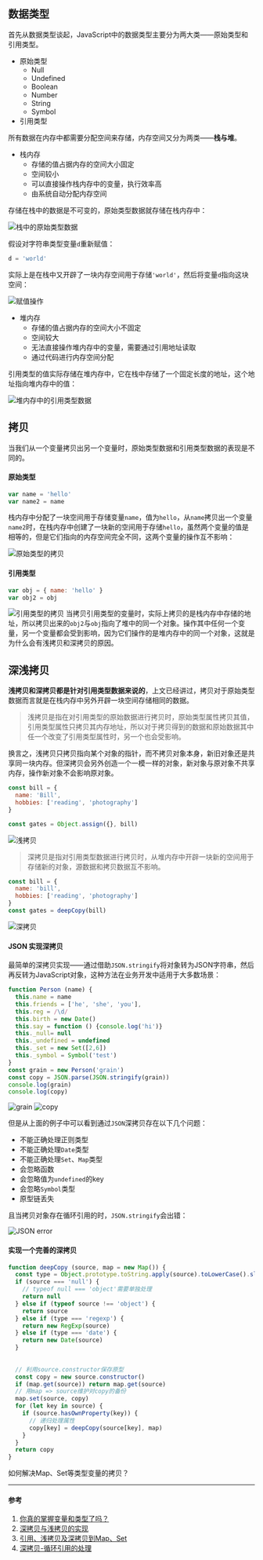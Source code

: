 ## 数据类型
首先从数据类型谈起，JavaScript中的数据类型主要分为两大类——原始类型和引用类型。

- 原始类型
  - Null
  - Undefined
  - Boolean
  - Number
  - String
  - Symbol
- 引用类型

所有数据在内存中都需要分配空间来存储，内存空间又分为两类——**栈与堆**。

- 栈内存
  - 存储的值占据内存的空间大小固定
  - 空间较小
  - 可以直接操作栈内存中的变量，执行效率高
  - 由系统自动分配内存空间

存储在栈中的数据是不可变的，原始类型数据就存储在栈内存中：

![栈中的原始类型数据](https://pic.downk.cc/item/5e5d370098271cb2b8e55aeb.jpg)

假设对字符串类型变量`d`重新赋值：
```js
d = 'world'
```
实际上是在栈中又开辟了一块内存空间用于存储`'world'`，然后将变量`d`指向这块空间：

![赋值操作](https://pic.downk.cc/item/5e5d39df98271cb2b8e6e6d2.jpg)

- 堆内存
  - 存储的值占据内存的空间大小不固定
  - 空间较大
  - 无法直接操作堆内存中的变量，需要通过引用地址读取
  - 通过代码进行内存空间分配

引用类型的值实际存储在堆内存中，它在栈中存储了一个固定长度的地址，这个地址指向堆内存中的值：

![堆内存中的引用类型数据](https://pic.downk.cc/item/5e5d3d9898271cb2b8e8c0c9.jpg)

## 拷贝
当我们从一个变量拷贝出另一个变量时，原始类型数据和引用类型数据的表现是不同的。

#### 原始类型
```js
var name = 'hello'
var name2 = name
```

栈内存中分配了一块空间用于存储变量`name`，值为`hello`，从`name`拷贝出一个变量`name2`时，在栈内存中创建了一块新的空间用于存储`hello`，虽然两个变量的值是相等的，但是它们指向的内存空间完全不同，这两个变量的操作互不影响：

![原始类型的拷贝](https://pic.downk.cc/item/5e5d439498271cb2b8ebd601.jpg)

#### 引用类型
```js
var obj = { name: 'hello' }
var obj2 = obj
```

![引用类型的拷贝](https://pic.downk.cc/item/5e5d4c4598271cb2b8ef4d39.jpg)
当拷贝引用类型的变量时，实际上拷贝的是栈内存中存储的地址，所以拷贝出来的`obj2`与`obj`指向了堆中的同一个对象。操作其中任何一个变量，另一个变量都会受到影响，因为它们操作的是堆内存中的同一个对象，这就是为什么会有浅拷贝和深拷贝的原因。

## 深浅拷贝
**浅拷贝和深拷贝都是针对引用类型数据来说的**，上文已经讲过，拷贝对于原始类型数据而言就是在栈内存中另外开辟一块空间存储相同的数据。

> 浅拷贝是指在对引用类型的原始数据进行拷贝时，原始类型属性拷贝其值，引用类型属性只拷贝其内存地址，所以对于拷贝得到的数据和原始数据其中任一个改变了引用类型属性时，另一个也会受影响。

换言之，浅拷贝只拷贝指向某个对象的指针，而不拷贝对象本身，新旧对象还是共享同一块内存。但深拷贝会另外创造一个一模一样的对象，新对象与原对象不共享内存，操作新对象不会影响原对象。


```js
const bill = {
  name: 'Bill',
  hobbies: ['reading', 'photography']
}

const gates = Object.assign({}, bill)
```
![浅拷贝](https://pic.downk.cc/item/5e5e84be98271cb2b8803497.jpg)

> 深拷贝是指对引用类型数据进行拷贝时，从堆内存中开辟一块新的空间用于存储新的对象，源数据和拷贝数据互不影响。

```js
const bill = {
  name: 'bill',
  hobbies: ['reading', 'photography']
}
const gates = deepCopy(bill)
```

![深拷贝](https://pic.downk.cc/item/5e5e88ff98271cb2b8873ae9.jpg)

#### JSON 实现深拷贝
最简单的深拷贝实现——通过借助`JSON.stringify`将对象转为JSON字符串，然后再反转为JavaScript对象，这种方法在业务开发中适用于大多数场景：
```js
function Person (name) {
  this.name = name
  this.friends = ['he', 'she', 'you'],
  this.reg = /\d/
  this.birth = new Date()
  this.say = function () {console.log('hi')}
  this._null= null
  this._undefined = undefined
  this._set = new Set([2,6])
  this._symbol = Symbol('test')
}
const grain = new Person('grain')
const copy = JSON.parse(JSON.stringify(grain))
console.log(grain)
console.log(copy)
```

![grain](https://pic.downk.cc/item/5e5e752d98271cb2b869521c.jpg)
![copy](https://pic.downk.cc/item/5e5e755e98271cb2b869c702.jpg)

但是从上面的例子中可以看到通过`JSON`深拷贝存在以下几个问题：

- 不能正确处理正则类型
- 不能正确处理`Date`类型
- 不能正确处理`Set`、`Map`类型
- 会忽略函数
- 会忽略值为`undefined`的key
- 会忽略`Symbol`类型
- 原型链丢失

且当拷贝对象存在循环引用的时，`JSON.stringify`会出错：

![JSON error](https://pic.downk.cc/item/5e5e765e98271cb2b86b5b01.jpg)

#### 实现一个完善的深拷贝
```js
function deepCopy (source, map = new Map()) {
  const type = Object.prototype.toString.apply(source).toLowerCase().slice(8, -1)
  if (source === 'null') {
    // typeof null === 'object'需要单独处理
    return null
  } else if (typeof source !== 'object') {
    return source
  } else if (type === 'regexp') {
    return new RegExp(source)
  } else if (type === 'date') {
    return new Date(source)
  }
  
 
  // 利用source.constructor保存原型
  const copy = new source.constructor()
  if (map.get(source)) return map.get(source)
  // 用map => source维护对copy的备份
  map.set(source, copy)
  for (let key in source) {
    if (source.hasOwnProperty(key)) {
      // 递归处理属性
      copy[key] = deepCopy(source[key], map)
    }
  }
  return copy
}
```

如何解决Map、Set等类型变量的拷贝？

___
#### 参考
1. [你真的掌握变量和类型了吗？](https://juejin.im/post/5cec1bcff265da1b8f1aa08f#heading-6)
2. [深拷贝与浅拷贝的实现](http://www.alloyteam.com/2017/08/12978/)
3. [引用、浅拷贝及深拷贝到Map、Set](https://juejin.im/post/5d843abe6fb9a06af510050c)
4. [深拷贝-循环引用的处理](https://juejin.im/post/5dd0caea6fb9a01fe736b186)